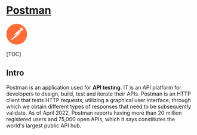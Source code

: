 # [Postman](https://www.postman.com)

![img](../../../../../../../Assets/Pics/BED1AD4D-0850-4547-B266-A8DAD70C1C65.png)

[TOC]



## Intro
Postman is an application used for **API testing**. IT is an API platform for developers to design, build, test and iterate their APIs. Postman is an HTTP client that tests HTTP requests, utilizing a graphical user interface, through which we obtain different types of responses that need to be subsequently validate. As of April 2022, Postman reports having more than 20 million registered users and 75,000 open APIs, which it says constitutes the world's largest public API hub.


